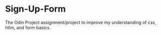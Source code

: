 # Sign-Up-Form

The Odin Project assignment/project to improve my understanding of css, htlm, and form basics.
